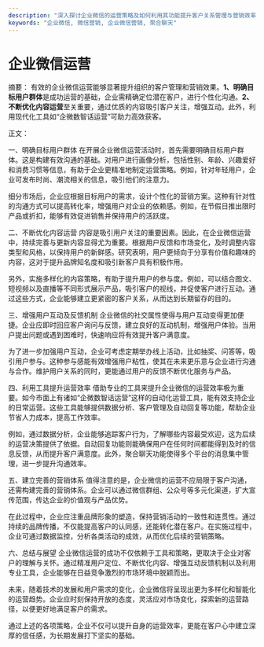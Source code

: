 ```yaml
---
description: "深入探讨企业微信的运营策略及如何利用其功能提升客户关系管理与营销效率。"
keywords: "企业微信, 微信营销, 企业微信营销, 聚合聊天"
---
```

# 企业微信运营

摘要： 
有效的企业微信运营能够显著提升组织的客户管理和营销效果。**1、明确目标用户群体**是成功运营的基础，企业需精确定位潜在客户，进行个性化沟通。**2、不断优化内容运营**至关重要，通过优质的内容吸引客户关注，增强互动。此外，利用现代化工具如“企微数智话运营”可助力高效获客。

正文：

一、明确目标用户群体
在开展企业微信运营活动时，首先需要明确目标用户群体。这是构建有效沟通的基础。对用户进行画像分析，包括性别、年龄、兴趣爱好和消费习惯等信息，有助于企业更精准地制定运营策略。例如，针对年轻用户，企业可发布时尚、潮流相关的信息，吸引他们的注意力。

细分市场后，企业应根据目标用户的需求，设计个性化的营销方案。这种有针对性的沟通方式可以提高转化率，增强用户对企业的依赖感。例如，在节假日推出限时产品或折扣，能够有效促进销售并保持用户的活跃度。

二、不断优化内容运营
内容是吸引用户关注的重要因素。因此，在企业微信运营中，持续完善与更新内容显得尤为重要。根据用户反馈和市场变化，及时调整内容类型和风格，以保持用户的新鲜感。研究表明，用户更倾向于分享有价值和趣味的内容，这对于提升品牌知名度和吸引新客户具有积极作用。

另外，实施多样化的内容策略，有助于提升用户的参与度。例如，可以结合图文、短视频以及直播等不同形式展示产品，吸引客户的视线，并促使客户进行互动。通过这些方式，企业能够建立更紧密的客户关系，从而达到长期留存的目的。

三、增强用户互动及反馈机制
企业微信的社交属性使得与用户互动变得更加便捷。企业应即时回应客户询问与反馈，建立良好的互动机制，增强用户体验。当用户提出问题或遇到困难时，快速响应将有效提升客户满意度。

为了进一步加强用户互动，企业可考虑定期举办线上活动，比如抽奖、问答等，吸引用户参与。这种参与感能有效增强用户粘性，使其在未来更乐意与企业进行沟通与合作。维护用户关系的同时，更能通过用户的反馈不断优化服务与产品。

四、利用工具提升运营效率
借助专业的工具来提升企业微信的运营效率极为重要。如今市面上有诸如“企微数智话运营”这样的自动化运营工具，能有效支持企业的日常运营。这些工具能够提供数据分析、客户管理及自动回复等功能，帮助企业节省人力成本，提高工作效率。

例如，通过数据分析，企业能够追踪客户行为，了解哪些内容最受欢迎，这为后续的运营决策提供了依据。自动回复功能则能确保用户在任何时间都能得到及时的信息反馈，从而提升客户满意度。此外，聚合聊天功能使得多个平台的消息集中管理，进一步提升沟通效率。

五、建立完善的营销体系
值得注意的是，企业微信的运营不应局限于客户沟通，还需构建完善的营销体系。企业可以通过微信群组、公众号等多元化渠道，扩大宣传范围，传达企业的价值观与产品优势。

在此过程中，企业应注重品牌形象的塑造，保持营销活动的一致性和连贯性。通过持续的品牌传播，不仅能提高客户的认同感，还能转化潜在客户。在实施过程中，企业可通过数据监控，分析各类活动的成效，从而优化后续的营销策略。

六、总结与展望
企业微信运营的成功不仅依赖于工具和策略，更取决于企业对客户的理解与关怀。通过精准用户定位、不断优化内容、增强互动反馈机制以及利用专业工具，企业能够在日益竞争激烈的市场环境中脱颖而出。

未来，随着技术的发展和用户需求的变化，企业微信将呈现出更为多样化和智能化的运营趋势。企业应时刻保持开放的态度，灵活应对市场变化，探索新的运营路径，以便更好地满足客户的需求。

通过上述的各项策略，企业不仅可以提升自身的运营效率，更能在客户心中建立深厚的信任感，为长期发展打下坚实的基础。
